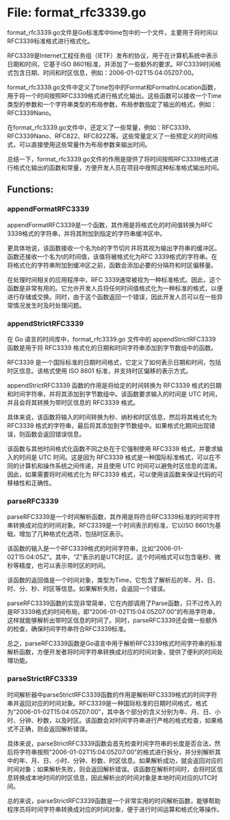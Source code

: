 # File: format_rfc3339.go

format_rfc3339.go文件是Go标准库中time包中的一个文件，主要用于将时间以RFC3339标准格式进行格式化。

RFC3339是Internet工程任务组（IETF）发布的协议，用于在计算机系统中表示日期和时间，它基于ISO 8601标准，并添加了一些额外的要求。RFC3339时间格式包含日期、时间和时区信息，例如：2006-01-02T15:04:05Z07:00。

format_rfc3339.go文件中定义了time包中的Format和FormatInLocation函数，用于将一个时间按照RFC3339格式进行格式化输出。这些函数可以接收一个Time类型的参数和一个字符串类型的布局参数，布局参数指定了输出的格式，例如：RFC3339Nano。

在format_rfc3339.go文件中，还定义了一些常量，例如：RFC3339、RFC3339Nano、RFC822、RFC822Z等。这些常量定义了一些预定义的时间格式，可以直接使用这些常量作为布局参数来输出时间。

总结一下，format_rfc3339.go文件的作用是提供了将时间按照RFC3339格式进行格式化输出的函数和常量，方便开发人员在项目中按照这种标准格式输出时间。

## Functions:

### appendFormatRFC3339

appendFormatRFC3339是一个函数，其作用是将格式化的时间值转换为RFC 3339格式的字符串，并将其附加到指定的字符串缓冲区中。

更具体地说，该函数接收一个名为b的字节切片并将其视为输出字符串的缓冲区。函数还接收一个名为t的时间值，该值将被格式化为RFC 3339格式的字符串。在将格式化的字符串附加到缓冲区之前，函数会添加必要的分隔符和时区偏移量。

在处理时间相关的应用程序中，RFC 3339通常被视为一种标准格式。因此，这个函数是非常有用的。它允许开发人员将任何时间值格式化为一种标准的格式，以便进行存储或交换。同时，由于这个函数返回一个错误，因此开发人员可以在一些异常情况发生时及时处理问题。



### appendStrictRFC3339

在 Go 语言的时间库中，format_rfc3339.go 文件中的 appendStrictRFC3339 函数是用于将 RFC3339 格式化的日期和时间字符串添加到字节数组中的函数。

RFC3339 是一个国际标准的日期时间格式，它定义了如何表示日期和时间，包括时区信息。该格式使用 ISO 8601 标准，并支持时区偏移的表示方式。

appendStrictRFC3339 函数的作用是将给定的时间转换为 RFC3339 格式的日期和时间字符串，并将其添加到字节数组中。该函数要求输入的时间是 UTC 时间，并且会将其转换为带时区信息的 RFC3339 格式。

具体来说，该函数将输入的时间转换为秒、纳秒和时区信息，然后将其格式化为 RFC3339 格式的字符串，最后将其添加到字节数组中。如果格式化期间出现错误，则函数会返回错误信息。

该函数与其他时间格式化函数不同之处在于它强制使用 RFC3339 格式，并要求输入的时间是 UTC 时间。这是因为 RFC3339 格式是一种国际标准格式，可以在不同的计算机和操作系统之间传递，并且使用 UTC 时间可以避免时区信息的混淆。因此，如果需要将时间格式化为 RFC3339 格式，可以使用该函数来保证代码的可移植性和正确性。



### parseRFC3339

parseRFC3339是一个时间解析函数，其作用是将符合RFC3339标准的时间字符串转换成对应的时间对象。RFC3339是一个时间表示的标准，它以ISO 8601为基础，增加了几种格式化选项，包括时区表示。

该函数的输入是一个RFC3339格式的时间字符串，比如“2006-01-02T15:04:05Z”。其中，“Z”表示的是UTC时区。这个时间格式可以包含毫秒、微秒等精度，也可以表示带时区的时间。

该函数的返回值是一个时间对象，类型为Time，它包含了解析后的年、月、日、时、分、秒、时区等信息。如果解析失败，会返回一个错误。

parseRFC3339函数的实现非常简单，它在内部调用了Parse函数，只不过传入的是RF3339格式的时间布局，即“2006-01-02T15:04:05Z07:00”的布局字符串，这样就能够解析出带时区信息的时间了。同时，parseRFC3339还会做一些额外的检查，确保时间字符串符合RFC3339标准。

总之，parseRFC3339函数是Go语言中用于解析RFC3339格式时间字符串的标准解析函数，方便开发者将时间字符串转换成对应的时间对象，提供了便利的时间处理功能。



### parseStrictRFC3339

时间解析器中parseStrictRFC3339函数的作用是解析RFC3339格式的时间字符串并返回对应的时间对象。RFC3339是一种国际标准的日期时间格式，格式为"2006-01-02T15:04:05Z07:00"，其中各个部分的含义分别为年、月、日、小时、分钟、秒数，以及时区。该函数会对时间字符串进行严格的格式检查，如果格式不正确，则会返回解析错误。

具体来说，parseStrictRFC3339函数会首先检查时间字符串的长度是否合法，然后将字符串按照"2006-01-02T15:04:05Z07:00"的格式进行拆分，并分别解析其中的年、月、日、小时、分钟、秒数、时区信息。如果解析成功，就会返回对应的时间对象；如果解析失败，则会返回解析错误。该函数在解析时间时，会将时区信息转换成本地时间的时区信息，因此解析出的时间对象是本地时间对应的UTC时间。

总的来说，parseStrictRFC3339函数是一个非常实用的时间解析函数，能够帮助程序员将时间字符串转换成对应的时间对象，便于进行时间运算和格式化等操作。



